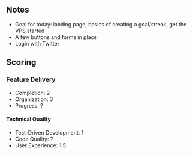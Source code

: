 
## Notes

* Goal for today: landing page, basics of creating a goal/streak, get the VPS started
* A few buttons and forms in place
* Login with Twitter

## Scoring

### Feature Delivery

* Completion: 2
* Organization: 3
* Progress: ?

#### Technical Quality

* Test-Driven Development: 1
* Code Quality: ?
* User Experience: 1.5
